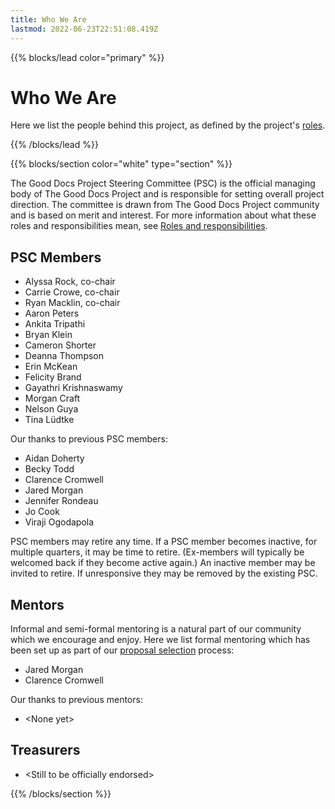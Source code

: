 ```yaml
---
title: Who We Are
lastmod: 2022-06-23T22:51:08.419Z
---
```


{{% blocks/lead color="primary" %}}

# Who We Are

Here we list the people behind this project, as defined by the project's [roles](/roles).

{{% /blocks/lead %}}

{{% blocks/section color="white" type="section" %}}

The Good Docs Project Steering Committee (PSC) is the official managing body of The Good Docs Project and is responsible for setting overall project direction.
The committee is drawn from The Good Docs Project community and is based on merit and interest.
For more information about what these roles and responsibilities mean, see [Roles and responsibilities](/roles).

## PSC Members

-   Alyssa Rock, co-chair
-   Carrie Crowe, co-chair
-   Ryan Macklin, co-chair
-   Aaron Peters
-   Ankita Tripathi
-   Bryan Klein
-   Cameron Shorter
-   Deanna Thompson
-   Erin McKean
-   Felicity Brand
-   Gayathri Krishnaswamy
-   Morgan Craft
-   Nelson Guya
-   Tina Lüdtke

Our thanks to previous PSC members:

- Aidan Doherty
- Becky Todd
- Clarence Cromwell
- Jared Morgan
- Jennifer Rondeau
- Jo Cook
- Viraji Ogodapola


PSC members may retire any time. If a PSC member becomes inactive, for multiple quarters, it may be time to retire. (Ex-members will typically be welcomed back if they become active again.) An inactive member may be invited to retire. If unresponsive they may be removed by the existing PSC.

## Mentors

Informal and semi-formal mentoring is a natural part of our community which we encourage and enjoy.
Here we list formal mentoring which has been set up as part of our [proposal selection](/proposal-selection) process:

- Jared Morgan
- Clarence Cromwell

Our thanks to previous mentors:

- \<None yet\>

## Treasurers

- \<Still to be officially endorsed\>

{{% /blocks/section %}}

